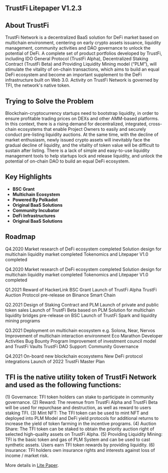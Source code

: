 ## TrustFi Litepaper V1.2.3

## About TrustFi
TrustFi Network is a decentralized BaaS solution for DeFi market based on multichain environment, centering on early crypto assets issuance, liquidity management, community activities and DAO governance to unlock the potential of DeFi. A complete set of product portfolios developed by TrustFi, including IDO General Protocol (TrustFi Alpha), Decentralized Staking Contract (TrustFi Beta) and Providing Liquidity Mining model (“PLM”), will stimulate the vitality of on-chain transactions, which aims to build an equal DeFi ecosystem and become an important supplement to the DeFi infrastructure built on Web 3.0. Activity on TrustFi Network is governed by TFI, the network's native token.

## Trying to Solve the Problem
Blockchain-cryptocurrency startups need to bootstrap liquidity, in order to ensure profitable trading prices on DEXs and other AMM-based platforms. In this context, there is a rising demand for decentralized, integrated, cross-chain ecosystems that enable Project Owners to easily and securely conduct pre-listing liquidity auctions. At the same time, with the decline of market enthusiasm, newly issued crypto assets will inevitably face the gradual decline of liquidity, and the vitality of token value will be difficult to sustain after listing. There is a lack of simple and easy-to-use liquidity management tools to help startups lock and release liquidity, and unlock the potential of on-chain DAO to build an equal DeFi ecosystem.

## Key Highlights
- **BSC Grant**
- **Multichain Ecosystem**
- **Powered By Polkadot**
- **Original BaaS Solutions**
- **Community Incubator**
- **DeFi Infrastructures**
- **Original BaaS Solutions**

## Roadmap
Q4.2020
Market research of DeFi ecosystem completed
Solution design for multichain liquidity market completed
Tokenomics and Litepaper V1.0 completed

Q4.2020
Market research of DeFi ecosystem completed
Solution design for multichain liquidity market completed
Tokenomics and Litepaper V1.0 completed

Q1.2021
Reward of HackerLink BSC Grant
Launch of TrustFi Alpha
TrustFi Auction Protocol pre-release on Binance Smart Chain

Q2.2021
Design of Staking Contract and PLM
Launch of private and public token sales
Launch of TrustFi Beta based on PLM
Solution for multichain liquidity bridges pre-release on BSC
Launch of TrustFi Spark and liquidity mining programs

Q3.2021
Deployment on multichain ecosystem e.g. Solona, Near, Nervos
Improvement of multichain interaction environment
Eco Marathon Developer Activities
Bug Bounty Program
Improvement of investment council model and TrustFi Vaults
TrustFi DAO Support: Community Governance

Q4.2021
On-board new blockchain ecosystems
New DeFi protocol integrations
Launch of 2022 TrustFi Master Plan

## TFI is the native utility token of TrustFi Network and used as the following functions:
(1) Governance: TFI token holders can stake to participate in community governance.
(2) Reward: The revenue from TrustFi Alpha and TrustFi Beta will be used for repurchase and destruction, as well as reward to users staking TFI.
(3) Mint NFT: The TFI token can be used to mint NFT and deployed into PLM Model and DeFi yield protocols for additional returns to increase the yield of token farming in the incentive programs.
(4) Auction Share: The TFI token can be staked to obtain the priority auction right of selected high-quality assets on TrustFi Alpha.
(5) Providing Liquidity Mining: TFI is the basic token and gas of PLM System and can be used to cast synthetic assets. Users earn TFI token rewards by providing liquidity.
(6) Insurance: TFI holders own insurance rights and interests against loss of income / market risk.

More details in [Lite Paper](https://medium.com/@trustfi).
